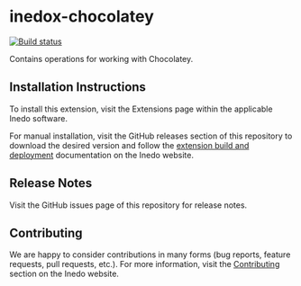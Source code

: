 # inedox-chocolatey

[![Build status](https://buildmaster.inedo.com/api/ci-badges/image?API_Key=badges&$ApplicationId=15)](https://buildmaster.inedo.com/api/ci-badges/link?API_Key=badges&$ApplicationId=15)

Contains operations for working with Chocolatey.

## Installation Instructions

To install this extension, visit the Extensions page within the applicable Inedo software.

For manual installation, visit the GitHub releases section of this repository to download the desired version and follow the [extension build and deployment](https://inedo.com/support/documentation/various/inedo-sdk/creating#building-deploying) documentation on the Inedo website.

## Release Notes

Visit the GitHub issues page of this repository for release notes.

## Contributing

We are happy to consider contributions in many forms (bug reports, feature requests, pull requests, etc.). For more information, visit the [Contributing](https://inedo.com/open/contributing) section on the Inedo website.
